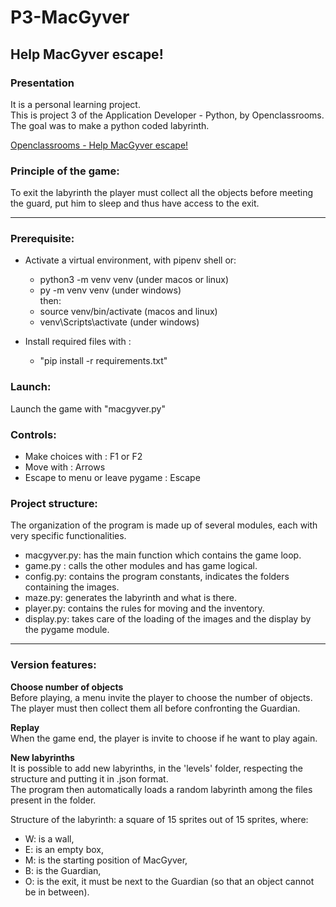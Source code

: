 # P3-MacGyver
## Help MacGyver escape!
### Presentation
It is a personal learning project.  
This is project 3 of the Application Developer - Python, by Openclassrooms.  
The goal was to make a python coded labyrinth.

[Openclassrooms - Help MacGyver escape!](https://openclassrooms.com/en/projects/156/assignment)

### Principle of the game:
To exit the labyrinth the player must collect all the objects before meeting the guard, put him to sleep and thus have access to the exit.

---
### Prerequisite:
* Activate a virtual environment, with pipenv shell or:  
  - python3 -m venv venv (under macos or linux)
  - py -m venv venv (under windows)  
  then:  
  - source venv/bin/activate (macos and linux)
  - venv\Scripts\activate (under windows)

* Install required files with :
  - "pip install -r requirements.txt"

### Launch:
Launch the game with "macgyver.py"

### Controls:
- Make choices with              : F1 or F2
- Move with                      : Arrows
- Escape to menu or leave pygame : Escape

### Project structure:
The organization of the program is made up of several modules, each with very specific functionalities.

- macgyver.py: has the main function which contains the game loop.
- game.py : calls the other modules and has game logical.
- config.py: contains the program constants, indicates the folders containing the images.
- maze.py: generates the labyrinth and what is there.
- player.py: contains the rules for moving and the inventory.
- display.py: takes care of the loading of the images and the display by the pygame module.
---
### Version features:
__Choose number of objects__  
Before playing, a menu invite the player to choose the number of objects.  
The player must then collect them all before confronting the Guardian.

__Replay__  
When the game end, the player is invite to choose if he want to play again.

__New labyrinths__  
It is possible to add new labyrinths, in the 'levels' folder, respecting the structure and putting it in .json format.  
The program then automatically loads a random labyrinth among the files present in the folder.  

Structure of the labyrinth: a square of 15 sprites out of 15 sprites, where:
- W: is a wall,
- E: is an empty box,
- M: is the starting position of MacGyver,
- B: is the Guardian,
- O: is the exit, it must be next to the Guardian (so that an object cannot be in between).
